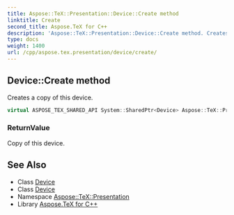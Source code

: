 ```yaml
---
title: Aspose::TeX::Presentation::Device::Create method
linktitle: Create
second_title: Aspose.TeX for C++
description: 'Aspose::TeX::Presentation::Device::Create method. Creates a copy of this device in C++.'
type: docs
weight: 1400
url: /cpp/aspose.tex.presentation/device/create/
---
```

## Device::Create method


Creates a copy of this device.

```cpp
virtual ASPOSE_TEX_SHARED_API System::SharedPtr<Device> Aspose::TeX::Presentation::Device::Create()
```


### ReturnValue

Copy of this device.



## See Also

* Class [Device](../)
* Class [Device](../)
* Namespace [Aspose::TeX::Presentation](../../)
* Library [Aspose.TeX for C++](../../../)
